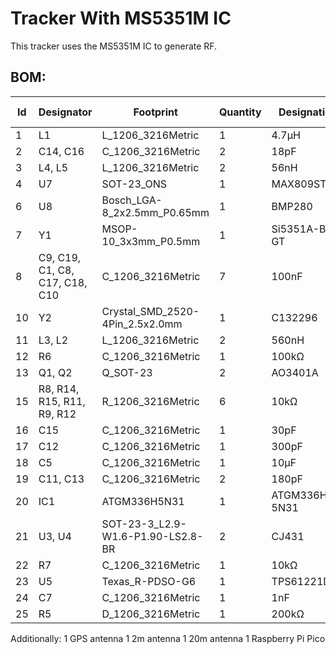 # Tracker With MS5351M IC

This tracker uses the MS5351M IC to generate RF.

## BOM:

| Id  | Designator                        | Footprint                                         | Quantity | Designation         | Supplier and ref | 
|-----|----------------------------------|---------------------------------------------------|----------|----------------------|------------------|
| 1   | L1                               | L_1206_3216Metric                                 | 1        | 4.7µH               |      C13585       |
| 2   | C14, C16                         | C_1206_3216Metric                                 | 2        | 18pF                |      C565686      |
| 3   | L4, L5                           | L_1206_3216Metric                                 | 2        | 56nH                |      C13585       |
| 4   | U7                               | SOT-23_ONS                                        | 1        | MAX809STRG          |      C9965        |
| 6   | U8                               | Bosch_LGA-8_2x2.5mm_P0.65mm                       | 1        | BMP280              |      C83291       |
| 7   | Y1                               | MSOP-10_3x3mm_P0.5mm                              | 1        | Si5351A-B-GT        |      C1509083     |
| 8   | C9, C19, C1, C8, C17, C18, C10   | C_1206_3216Metric                                 | 7        | 100nF               |      C24497       |
| 10  | Y2                               | Crystal_SMD_2520-4Pin_2.5x2.0mm                   | 1        | C132296             |      C132296      |
| 11  | L3, L2                           | L_1206_3216Metric                                 | 2        | 560nH               |      C13585       |
| 12  | R6                               | C_1206_3216Metric                                 | 1        | 100kΩ               |      C137393      |
| 13  | Q1, Q2                           | Q_SOT-23                                          | 2        | AO3401A             |      C15127       |
| 15  | R8, R14, R15, R11, R9, R12       | R_1206_3216Metric                                 | 6        | 10kΩ                |      C132649      |
| 16  | C15                              | C_1206_3216Metric                                 | 1        | 30pF                |      C1905        |
| 17  | C12                              | C_1206_3216Metric                                 | 1        | 300pF               |      C5449026     |
| 18  | C5                               | C_1206_3216Metric                                 | 1        | 10µF                |      C13585       |
| 19  | C11, C13                         | C_1206_3216Metric                                 | 2        | 180pF               |      C3832761     |
| 20  | IC1                              | ATGM336H5N31                                      | 1        | ATGM336H-5N31       |      C2940946     |
| 21  | U3, U4                           | SOT-23-3_L2.9-W1.6-P1.90-LS2.8-BR                 | 2        | CJ431               |      C3113        |
| 22  | R7                               | C_1206_3216Metric                                 | 1        | 10kΩ                |      C132649      |
| 23  | U5                               | Texas_R-PDSO-G6                                   | 1        | TPS61221DCK         |      C2865756     |
| 24  | C7                               | C_1206_3216Metric                                 | 1        | 1nF                 |      C23631       |
| 25  | R5                               | D_1206_3216Metric                                 | 1        | 200kΩ               |      C114937      |

Additionally:
1 GPS antenna
1 2m antenna
1 20m antenna
1 Raspberry Pi Pico
